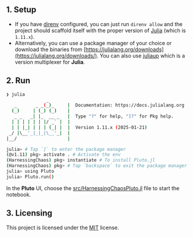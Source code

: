 ## 1. Setup

- If you have [direnv](https://direnv.net/) configured, you can just run
  `direnv allow` and the project should scaffold itself with the proper version
  of [Julia](https://julialang.org/) (which is `1.11.x`).
- Alternatively, you can use a package manager of your choice or download the
  binaries from
  [https://julialang.org/downloads](https://julialang.org/downloads/). You can
  also use [juliaup](https://github.com/JuliaLang/juliaup/) which is a version
  multiplexer for **Julia**.

## 2. Run

```sh
❯ julia
               _
   _       _ _(_)_     |  Documentation: https://docs.julialang.org
  (_)     | (_) (_)    |
   _ _   _| |_  __ _   |  Type "?" for help, "]?" for Pkg help.
  | | | | | | |/ _` |  |
  | | |_| | | | (_| |  |  Version 1.11.x (2025-01-21)
 _/ |\__'_|_|_|\__'_|  |
|__/                   |

julia> # Tap `]` to enter the package manager
(@v1.11) pkg> activate . # Activate the env
(HarnessingChaos) pkg> instantiate # To install Pluto.jl
(HarnessingChaos) pkg> # Tap `backspace` to exit the package manager
julia> using Pluto
julia> Pluto.run()
```

In the **Pluto** UI, choose the
[src/HarnessingChaosPluto.jl](src/HarnessingChaosPluto.jl) file to start the
notebook.

## 3. Licensing

This project is licensed under the [MIT](../../LICENSE-MIT) license.
